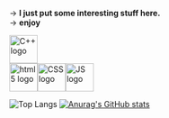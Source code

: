 -> **I just put some interesting stuff here.**\
-> **enjoy**

<img src="https://upload.wikimedia.org/wikipedia/commons/1/18/ISO_C%2B%2B_Logo.svg" alt="C++ logo" width="50" height="50" style="display: inline;">
<div style="display: flex;">
    <img src="https://upload.wikimedia.org/wikipedia/commons/6/61/HTML5_logo_and_wordmark.svg" alt="html5 logo" width="50" height="50">
    <img src="https://upload.wikimedia.org/wikipedia/commons/d/d5/CSS3_logo_and_wordmark.svg" alt="CSS logo" width="50" height="50">
    <img src="https://upload.wikimedia.org/wikipedia/commons/d/d4/Javascript-shield.svg" alt="JS logo" width="50" height="50">
</div>

![Top Langs](https://github-readme-stats.vercel.app/api/top-langs/?username=PoliEcho&theme=dracula)
[![Anurag's GitHub stats](https://github-readme-stats.vercel.app/api?username=PoliEcho&show_icons=true&theme=dracula)](https://github.com/anuraghazra/github-readme-stats)
